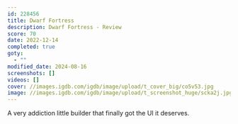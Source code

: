 ```yaml
---
id: 228456
title: Dwarf Fortress
description: Dwarf Fortress - Review
score: 70
date: 2022-12-14
completed: true
goty:
  - ""
modified_date: 2024-08-16
screenshots: []
videos: []
cover: //images.igdb.com/igdb/image/upload/t_cover_big/co5v53.jpg
image: //images.igdb.com/igdb/image/upload/t_screenshot_huge/scka2j.jpg
---
```

A very addiction little builder that finally got the UI it deserves.